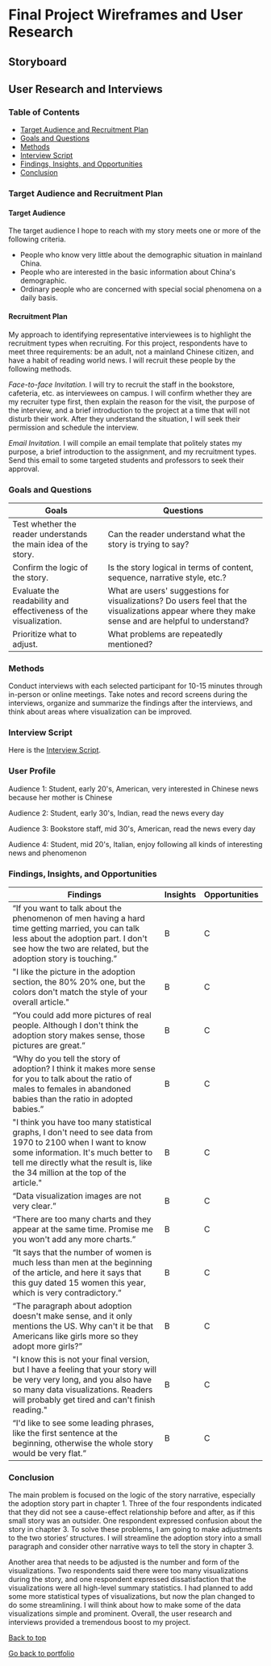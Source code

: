 # Final Project Wireframes and User Research

## Storyboard


## User Research and Interviews

### Table of Contents

- [Target Audience and Recruitment Plan](#target-audience-and-recruitment-plan)
- [Goals and Questions](#goals-and-questions)
- [Methods](#methods)
- [Interview Script](#interview-script)
- [Findings, Insights, and Opportunities](#findings-insights-and-opportunities)
- [Conclusion](#conclusion)

### Target Audience and Recruitment Plan

#### Target Audience

The target audience I hope to reach with my story meets one or more of the following criteria.
- People who know very little about the demographic situation in mainland China. 
- People who are interested in the basic information about China's demographic.
- Ordinary people who are concerned with special social phenomena on a daily basis.

#### Recruitment Plan

My approach to identifying representative interviewees is to highlight the recruitment types when recruiting. For this project, respondents have to meet three requirements: be an adult, not a mainland Chinese citizen, and have a habit of reading world news. I will recruit these people by the following methods.

_Face-to-face Invitation._
I will try to recruit the staff in the bookstore, cafeteria, etc. as interviewees on campus. I will confirm whether they are my recruiter type first, then explain the reason for the visit, the purpose of the interview, and a brief introduction to the project at a time that will not disturb their work. After they understand the situation, I will seek their permission and schedule the interview.

_Email Invitation._
I will compile an email template that politely states my purpose, a brief introduction to the assignment, and my recruitment types. Send this email to some targeted students and professors to seek their approval.


### Goals and Questions
| Goals | Questions | 
|---|---|
|Test whether the reader understands the main idea of the story.|Can the reader understand what the story is trying to say?|
|Confirm the logic of the story.|Is the story logical in terms of content, sequence, narrative style, etc.?|
|Evaluate the readability and effectiveness of the visualization.| What are users' suggestions for visualizations? Do users feel that the visualizations appear where they make sense and are helpful to understand?|
|Prioritize what to adjust.|What problems are repeatedly mentioned?|


### Methods

Conduct interviews with each selected participant for 10-15 minutes through in-person or online meetings. Take notes and record screens during the interviews, organize and summarize the findings after the interviews, and think about areas where visualization can be improved.


### Interview Script

Here is the [Interview Script](/Script.md).


### User Profile

Audience 1: Student, early 20's, American, very interested in Chinese news because her mother is Chinese

Audience 2: Student, early 30's, Indian, read the news every day

Audience 3: Bookstore staff, mid 30's, American, read the news every day

Audience 4: Student, mid 20's, Italian, enjoy following all kinds of interesting news and phenomenon


### Findings, Insights, and Opportunities
| Findings | Insights | Opportunities | 
|---|---|---|
| “If you want to talk about the phenomenon of men having a hard time getting married, you can talk less about the adoption part. I don't see how the two are related, but the adoption story is touching.”| B | C |
| "I like the picture in the adoption section, the 80% 20% one, but the colors don't match the style of your overall article." | B | C | 
| “You could add more pictures of real people. Although I don't think the adoption story makes sense, those pictures are great.” | B | C | 
| “Why do you tell the story of adoption? I think it makes more sense for you to talk about the ratio of males to females in abandoned babies than the ratio in adopted babies.” | B | C | 
| "I think you have too many statistical graphs, I don't need to see data from 1970 to 2100 when I want to know some information. It's much better to tell me directly what the result is, like the 34 million at the top of the article." | B | C | 
| “Data visualization images are not very clear.” | B | C | 
| “There are too many charts and they appear at the same time. Promise me you won't add any more charts.” | B | C | 
| “It says that the number of women is much less than men at the beginning of the article, and here it says that this guy dated 15 women this year, which is very contradictory.” | B | C | 
| “The paragraph about adoption doesn't make sense, and it only mentions the US. Why can't it be that Americans like girls more so they adopt more girls?” | B | C | 
| "I know this is not your final version, but I have a feeling that your story will be very very long, and you also have so many data visualizations. Readers will probably get tired and can't finish reading." | B | C | 
| “I'd like to see some leading phrases, like the first sentence at the beginning, otherwise the whole story would be very flat.” | B | C | 


### Conclusion
The main problem is focused on the logic of the story narrative, especially the adoption story part in chapter 1. Three of the four respondents indicated that they did not see a cause-effect relationship before and after, as if this small story was an outsider. One respondent expressed confusion about the story in chapter 3. To solve these problems, I am going to make adjustments to the two stories‘ structures. I will streamline the adoption story into a small paragraph and consider other narrative ways to tell the story in chapter 3. 

Another area that needs to be adjusted is the number and form of the visualizations. Two respondents said there were too many visualizations during the story, and one respondent expressed dissatisfaction that the visualizations were all high-level summary statistics. I had planned to add some more statistical types of visualizations, but now the plan changed to do some streamlining. I will think about how to make some of the data visualizations simple and prominent. Overall, the user research and interviews provided a tremendous boost to my project.


[Back to top](#table-of-contents)

[Go back to portfolio](/README.md)


